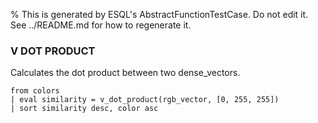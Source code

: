 % This is generated by ESQL's AbstractFunctionTestCase. Do not edit it. See ../README.md for how to regenerate it.

### V DOT PRODUCT
Calculates the dot product between two dense_vectors.

```esql
from colors
| eval similarity = v_dot_product(rgb_vector, [0, 255, 255])
| sort similarity desc, color asc
```
